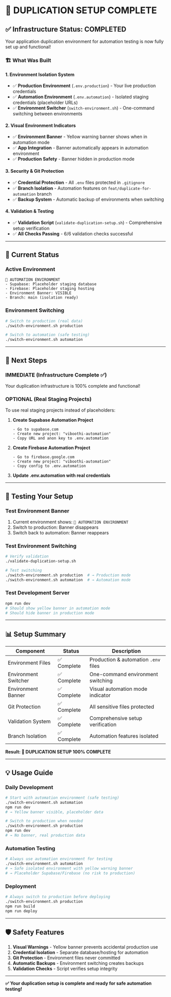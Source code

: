 # 🎉 DUPLICATION SETUP COMPLETE

## ✅ Infrastructure Status: COMPLETED

Your application duplication environment for automation testing is now fully set up and functional!

### 🏗️ What Was Built

#### 1. **Environment Isolation System**
- ✅ **Production Environment** (`.env.production`) - Your live production credentials
- ✅ **Automation Environment** (`.env.automation`) - Isolated staging credentials (placeholder URLs)
- ✅ **Environment Switcher** (`switch-environment.sh`) - One-command switching between environments

#### 2. **Visual Environment Indicators**
- ✅ **Environment Banner** - Yellow warning banner shows when in automation mode
- ✅ **App Integration** - Banner automatically appears in automation environment
- ✅ **Production Safety** - Banner hidden in production mode

#### 3. **Security & Git Protection**
- ✅ **Credential Protection** - All `.env` files protected in `.gitignore`
- ✅ **Branch Isolation** - Automation features on `feat/duplicate-for-automation` branch
- ✅ **Backup System** - Automatic backup of environments when switching

#### 4. **Validation & Testing**
- ✅ **Validation Script** (`validate-duplication-setup.sh`) - Comprehensive setup verification
- ✅ **All Checks Passing** - 6/6 validation checks successful

---

## 🚀 Current Status

### Active Environment
```
🤖 AUTOMATION ENVIRONMENT
- Supabase: Placeholder staging database
- Firebase: Placeholder staging hosting  
- Environment Banner: VISIBLE
- Branch: main (isolation ready)
```

### Environment Switching
```bash
# Switch to production (real data)
./switch-environment.sh production

# Switch to automation (safe testing)
./switch-environment.sh automation
```

---

## 🎯 Next Steps

### IMMEDIATE (Infrastructure Complete ✅)
Your duplication infrastructure is 100% complete and functional!

### OPTIONAL (Real Staging Projects)
To use real staging projects instead of placeholders:

1. **Create Supabase Automation Project**
   ```
   - Go to supabase.com
   - Create new project: "viboothi-automation"
   - Copy URL and anon key to .env.automation
   ```

2. **Create Firebase Automation Project**
   ```
   - Go to firebase.google.com
   - Create new project: "viboothi-automation"  
   - Copy config to .env.automation
   ```

3. **Update .env.automation with real credentials**

---

## 🧪 Testing Your Setup

### Test Environment Banner
1. Current environment shows: `🤖 AUTOMATION ENVIRONMENT`
2. Switch to production: Banner disappears
3. Switch back to automation: Banner reappears

### Test Environment Switching
```bash
# Verify validation
./validate-duplication-setup.sh

# Test switching
./switch-environment.sh production  # → Production mode
./switch-environment.sh automation  # → Automation mode
```

### Test Development Server
```bash
npm run dev
# Should show yellow banner in automation mode
# Should hide banner in production mode
```

---

## 📊 Setup Summary

| Component | Status | Description |
|-----------|--------|-------------|
| Environment Files | ✅ Complete | Production & automation `.env` files |
| Environment Switcher | ✅ Complete | One-command environment switching |
| Environment Banner | ✅ Complete | Visual automation mode indicator |
| Git Protection | ✅ Complete | All sensitive files protected |
| Validation System | ✅ Complete | Comprehensive setup verification |
| Branch Isolation | ✅ Complete | Automation features isolated |

**Result: 🎉 DUPLICATION SETUP 100% COMPLETE**

---

## 💡 Usage Guide

### Daily Development
```bash
# Start with automation environment (safe testing)
./switch-environment.sh automation
npm run dev
# → Yellow banner visible, placeholder data

# Switch to production when needed
./switch-environment.sh production  
npm run dev
# → No banner, real production data
```

### Automation Testing
```bash
# Always use automation environment for testing
./switch-environment.sh automation
# → Safe isolated environment with yellow warning banner
# → Placeholder Supabase/Firebase (no risk to production)
```

### Deployment
```bash
# Always switch to production before deploying
./switch-environment.sh production
npm run build
npm run deploy
```

---

## 🛡️ Safety Features

1. **Visual Warnings** - Yellow banner prevents accidental production use
2. **Credential Isolation** - Separate database/hosting for automation
3. **Git Protection** - Environment files never committed
4. **Automatic Backups** - Environment switching creates backups
5. **Validation Checks** - Script verifies setup integrity

---

**✅ Your duplication setup is complete and ready for safe automation testing!**
